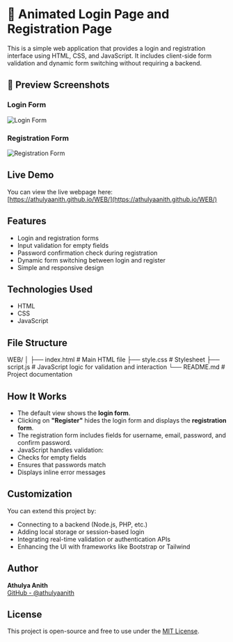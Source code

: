 # 🌌 Animated Login Page and Registration Page
This is a simple web application that provides a login and registration interface using HTML, CSS, and JavaScript. It includes client-side form validation and dynamic form switching without requiring a backend.

## 📸 Preview Screenshots

### Login Form

![Login Form](<img width="1908" height="879" alt="image" src="https://github.com/user-attachments/assets/838b488a-7033-48d9-ba1f-2d9ce0ca300c" />
)

### Registration Form

![Registration Form](<img width="1919" height="888" alt="image" src="https://github.com/user-attachments/assets/c95f6ce8-651d-41bb-a0c7-663bb484c41e" />
)
## Live Demo

You can view the live webpage here:  
[https://athulyaanith.github.io/WEB/](https://athulyaanith.github.io/WEB/)


## Features

- Login and registration forms
- Input validation for empty fields
- Password confirmation check during registration
- Dynamic form switching between login and register
- Simple and responsive design

## Technologies Used

- HTML
- CSS
- JavaScript

## File Structure
WEB/
│
├── index.html # Main HTML file
├── style.css # Stylesheet
├── script.js # JavaScript logic for validation and interaction
└── README.md # Project documentation

## How It Works

- The default view shows the **login form**.
- Clicking on **"Register"** hides the login form and displays the **registration form**.
- The registration form includes fields for username, email, password, and confirm password.
- JavaScript handles validation:
- Checks for empty fields
- Ensures that passwords match
- Displays inline error messages
## Customization

You can extend this project by:

- Connecting to a backend (Node.js, PHP, etc.)
- Adding local storage or session-based login
- Integrating real-time validation or authentication APIs
- Enhancing the UI with frameworks like Bootstrap or Tailwind

## Author

**Athulya Anith**  
[GitHub - @athulyaanith](https://github.com/athulyaanith)

## License

This project is open-source and free to use under the [MIT License](https://opensource.org/licenses/MIT).


